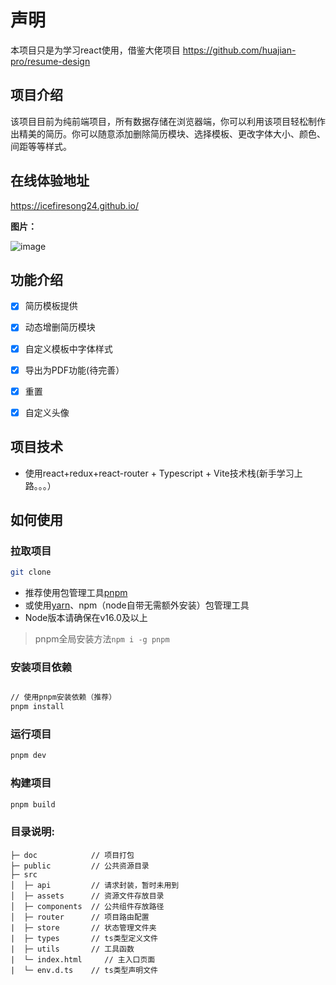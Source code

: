 # 声明
本项目只是为学习react使用，借鉴大佬项目 https://github.com/huajian-pro/resume-design

## 项目介绍

该项目目前为纯前端项目，所有数据存储在浏览器端，你可以利用该项目轻松制作出精美的简历。你可以随意添加删除简历模块、选择模板、更改字体大小、颜色、间距等等样式。

## 在线体验地址

https://icefiresong24.github.io/

**图片：**

![image](https://user-images.githubusercontent.com/67216778/190917085-eb090a64-b134-4026-bb46-79ff4bd26018.png)

## 功能介绍

- [x] 简历模板提供
- [x] 动态增删简历模块
- [x] 自定义模板中字体样式
- [x] 导出为PDF功能(待完善）
- [x] 重置
- [x] 自定义头像


## 项目技术

- 使用react+redux+react-router + Typescript + Vite技术栈(新手学习上路。。。）

## 如何使用

### 拉取项目
```bash
git clone 
```
- 推荐使用包管理工具[pnpm](https://pnpm.io/installation)
- 或使用[yarn](https://yarnpkg.com/getting-started/install)、npm（node自带无需额外安装）包管理工具
- Node版本请确保在v16.0及以上

> pnpm全局安装方法`npm i -g pnpm`

### 安装项目依赖
```bash

// 使用pnpm安装依赖（推荐）
pnpm install
```

### 运行项目
```bash
pnpm dev
```

### 构建项目
```bash
pnpm build
```

### 目录说明:

```
├─ doc			  // 项目打包
├─ public         // 公共资源目录
├─ src
│  ├─ api         // 请求封装，暂时未用到
│  ├─ assets      // 资源文件存放目录
│  ├─ components  // 公共组件存放路径
│  ├─ router      // 项目路由配置
|  ├─ store       // 状态管理文件夹
|  ├─ types       // ts类型定义文件
|  ├─ utils       // 工具函数
|  └─ index.html     // 主入口页面
|  └─ env.d.ts    // ts类型声明文件
```
